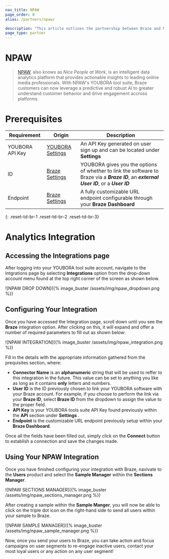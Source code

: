 ```yaml
---
nav_title: NPAW
page_order: 0
alias: /partners/npaw/

description: "This article outlines the partnership between Braze and NPAW, an intelligent data analytics platform that provides actionable insights to leading online media professionals."
page_type: partner
---
```


# NPAW

> [NPAW](https://nicepeopleatwork.com/), also knows as _Nice People at Work_, is an intelligent data analytics platform that provides actionable insights to leading online media professionals. With NPAW's YOUBORA tool suite, Braze customers can now leverage a predictive and robust AI to greater understand customer behavior and drive engagement accross platforms.

# Prerequisites

| Requirement   |Origin| Description |
| --------------|------|-------------|
| YOUBORA API Key |[YOUBORA Settings](https://youbora.nicepeopleatwork.com/users/login)|An API Key generated on user sign up and can be located under **Settings** |
| ID |[Braze Settings](https://dashboard.braze.com/sign_in) | YOUBORA gives you the options of whether to link the software to Braze via a ***Braze ID***, an ***external User ID***, or a ***User ID*** |
| Endpoint |[Braze Settings](https://dashboard.braze.com/sign_in)| A fully customizable URL endpoint configurable through your **Braze Dashboard** |
{: .reset-td-br-1 .reset-td-br-2 .reset-td-br-3}

# Analytics Integration

## Accessing the Integrations page

After logging into your YOUBORA tool suite account, navigate to the Intgrations page by selecting **Integrations** option from the drop-down account menu found at the top right corner of the screen as shown below.

![NPAW DROP DOWN]({% image_buster /assets/img/npaw_dropdown.png %})

## Configuring Your Integration

Once you have accessed the Integration page, scroll down until you
see the **Braze** integration option. After clicking on this, it will expand and offer a number of required parameters to fill out as shown below:

![NPAW INTEGRATION]({% image_buster /assets/img/npaw_integration.png %})

Fill in the details with the appropriate information gathered from the prequisites section, where:
* **Connector Name** is an **alphanumeric** string that will be used to reffer to this integration in the future. This value can be set to anything you like as long as it contains **only** letters and numbers.
* **User ID** is the ID previously chosen to link your YOUBORA software with your Braze account. For example, if you choose to perform the link via your **Braze ID**, select **Braze ID** from the dropdown to assign the value to the proper field.
* **API Key** is your YOUBORA tools suite API Key found previously within the **API** section under **Settings** .
* **Endpoint** is the customizable URL endpoint previously setup within your **Braze Dashboard**.

Once all the fields have been filled out, simply click on the **Connect** button to establish a connection and save the changes made.

## Using Your NPAW Integration

Once you have finished configuring your integration with Braze, navivate to the **Users**
product and select the **Sample Manager** within the **Sections Manager**.

![NPAW SECTIONS MANAGER]({% image_buster /assets/img/npaw_sections_manager.png %})

After creating a sample within the **Sample Manger**, you will now be able to click on
the triple dot icon on the right-hand side to send all users within your sample to
Braze.

![NPAW SAMPLE MANAGER]({% image_buster /assets/img/npaw_sample_manager.png %})

Now, once you send your users to Braze, you can take action and focus campaigns on user
segments to re-engage inactive users, contact your most loyal users or any action on any
user segment!
